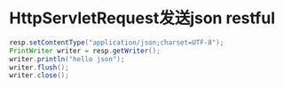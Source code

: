 # HttpServletRequest发送json restful


```java
resp.setContentType("application/json;charset=UTF-8");
PrintWriter writer = resp.getWriter();
writer.println("hello json");
writer.flush();
writer.close();
```

